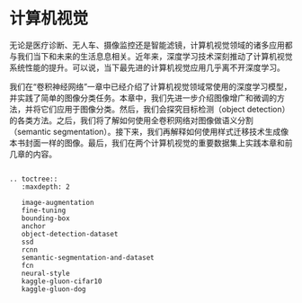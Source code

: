 # 计算机视觉

无论是医疗诊断、无人车、摄像监控还是智能滤镜，计算机视觉领域的诸多应用都与我们当下和未来的生活息息相关。近年来，深度学习技术深刻推动了计算机视觉系统性能的提升。可以说，当下最先进的计算机视觉应用几乎离不开深度学习。

我们在“卷积神经网络”一章中已经介绍了计算机视觉领域常使用的深度学习模型，并实践了简单的图像分类任务。本章中，我们先进一步介绍图像增广和微调的方法，并将它们应用于图像分类。然后，我们会探究目标检测（object detection）的各类方法。之后，我们将了解如何使用全卷积网络对图像做语义分割（semantic segmentation）。接下来，我们再解释如何使用样式迁移技术生成像本书封面一样的图像。最后，我们在两个计算机视觉的重要数据集上实践本章和前几章的内容。

```eval_rst

.. toctree::
   :maxdepth: 2

   image-augmentation
   fine-tuning
   bounding-box
   anchor
   object-detection-dataset
   ssd
   rcnn
   semantic-segmentation-and-dataset
   fcn
   neural-style
   kaggle-gluon-cifar10
   kaggle-gluon-dog
```
